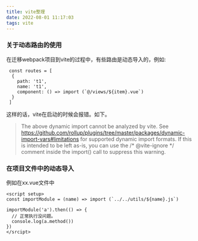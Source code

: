 ```yaml
---
title: vite整理
date: 2022-08-01 11:17:03
tags: vite
---
```



### 关于动态路由的使用
在迁移webpack项目到vite的过程中，有些路由是动态导入的，例如:
```
 const routes = [
  {
    path: 't1',
    name: 't1',
    component: () => import (`@/views/${item}.vue`)
  }
 ]
```

这样的话，vite在启动的时候会报错。如下。
> The above dynamic import cannot be analyzed by vite.
See https://github.com/rollup/plugins/tree/master/packages/dynamic-import-vars#limitations for supported dynamic import formats. If this is intended to be left as-is, you can use the /* @vite-ignore */ comment inside the import() call to suppress this warning.



### 在项目文件中的动态导入
例如在xx.vue文件中
```
<script setup>
const importModule = (name) => import (`../../utils/${name}.js`)

importModule('a').then(() => {
  // 正常执行没问题。
  console.log(a.method())
})
</srcipt>
```